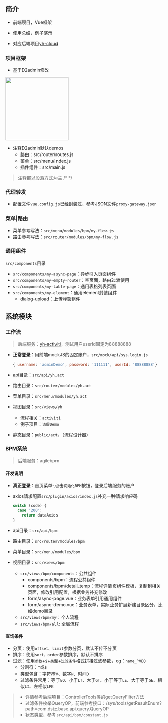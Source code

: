 ## 简介

- 前端项目，Vue框架

- 使用总结，例子演示

- 对应后端项目[yh-cloud](https://github.com/huhuhan/yh-cloud)

### 项目框架

-  基于D2admin修改

  <a href="https://github.com/d2-projects/d2-admin" target="_blank"><img src="https://raw.githubusercontent.com/FairyEver/d2-admin/master/doc/image/d2-admin@2x.png" width="200"></a>

- 注释D2admin默认demos
  -  路由：src/router/routes.js
  - 菜单：src/menu/index.js
  - 插件组件：src/main.js

> 注释都以段落方式为主 /* */

### 代理转发

- 配置文件`vue.config.js`已经封装过，参考JSON文件`proxy-gateway.json`

### 菜单|路由

- 菜单参考写法：`src/menu/modules/bpm/my-flow.js`
- 路由参考写法：`src/router/modules/bpm/my-flow.js`

### 通用组件
`src/components`目录
- `src/components/my-async-page`：异步引入页面组件
- `src/components/my-empty-router`：空页面，路由过渡使用
- `src/components/my-table-page`：通用表格列表页面
- `src/components/my-element`：通用element封装组件
  - dialog-upload：上传弹窗组件
  



## 系统模块

### 工作流

> 后端服务：[yh-activiti](https://github.com/huhuhan/yh-cloud/tree/master/yh-activiti)，测试用户userId固定为88888888

- **正常登录**：用前端mockJS的固定账户，`src/mock/api/sys.login.js`

  ```js
  { username: 'adminDemo', password: '111111', userId: '88888888'}
  ```

- api目录：`src/api/yh.act`

- 路由目录：`src/router/modules/yh.act`

- 菜单目录：`src/menu/modules/yh.act`

- 视图目录：`src/views/yh`

  - 流程相关：`activiti`
  - 例子项目：`请假Demo`
  
- 静态目录：`public/act`，（流程设计器）

### BPM系统

> 后端服务：agilebpm

#### 开发说明

- **真正登录**：首页菜单-点击`初始化BPM`按钮，登录后端服务的账户

- axios请求配置`src/plugin/axios/index.js`补充一种请求响应码

  ```js
  switch (code) {
    case '200':
      return dataAxios
  } 
  ```

- api目录：`src/api/bpm`

- 路由目录：`src/router/modules/bpm`
- 菜单目录：`src/menu/modules/bpm`
- 视图目录：`src/views/bpm`
  - `src/views/bpm/components`：公共组件
    - components/bpm：流程公共组件
    - components/bpm/detail_temp：流程详情页组件模板，复制到相关页面，修改引用配置，根据业务补充修改
    - form/async-page.vue：业务表单引用通用组件
    - form/async-demo.vue：业务表单，实际业务扩展新建目录区分，比如demo目录
  - `src/views/bpm/my`：个人流程
  - `src/views/bpm/all`: 全局流程


#### 查询条件
- 分页：使用`offset、limit`参数分页，默认不传不分页
- 排序：使用`sort、order`参数排序，默认不排序
- 过滤：使用`参数`+`$`+`类型`+`过滤条件`格式拼接过滤参数，eg：`name_^VEQ`
    - 分割符：`^`或`$`
    - 类型包含：字符串`V`、数字`N`、时间`D`
    - 过滤条件常用：等于`EQ`、小于`LT`、大于`GT`、小于等于`LE`、大于等于`GE`、相似`LI`、左相似`LFK`
>- 详情参考后端项目：ControllerTools类的getQueryFilter方法
>- 过滤条件枚举QueryOP，前端参考接口：/sys/tools/getResultEnum?path=com.dstz.base.api.query.QueryOP
>- 状态类型，参考`src/api/bpm/constant.js`
